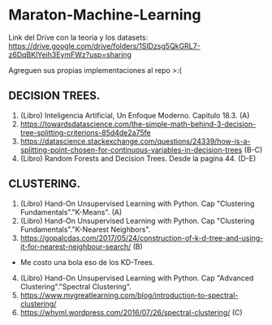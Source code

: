 # Maraton-Machine-Learning

Link del Drive con la teoria y los datasets: https://drive.google.com/drive/folders/1SIDzsg5QkGRL7-z6DqBKlYeih3EymFWz?usp=sharing

Agreguen sus propias implementaciones al repo >:(

## DECISION TREES.
 1. (Libro) Inteligencia Artificial, Un Enfoque Moderno. Capitulo 18.3. (A)
 2. https://towardsdatascience.com/the-simple-math-behind-3-decision-tree-splitting-criterions-85d4de2a75fe 
 3. https://datascience.stackexchange.com/questions/24339/how-is-a-splitting-point-chosen-for-continuous-variables-in-decision-trees (B-C)
 4. (Libro) Random Forests and Decision Trees. Desde la pagina 44. (D-E)

## CLUSTERING.
 1. (Libro) Hand-On Unsupervised Learning with Python. Cap "Clustering Fundamentals"."K-Means". (A)
 2. (Libro) Hand-On Unsupervised Learning with Python. Cap "Clustering Fundamentals"."K-Nearest Neighbors".
 3. https://gopalcdas.com/2017/05/24/construction-of-k-d-tree-and-using-it-for-nearest-neighbour-search/  (B)
   * Me costo una bola eso de los KD-Trees.
 4. (Libro) Hand-On Unsupervised Learning with Python. Cap "Advanced Clustering"."Spectral Clustering".
 5. https://www.mygreatlearning.com/blog/introduction-to-spectral-clustering/
 6. https://whyml.wordpress.com/2016/07/26/spectral-clustering/   (C)